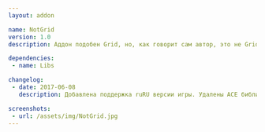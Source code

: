 ```yaml
---
layout: addon

name: NotGrid
version: 1.0
description: Аддон подобен Grid, но, как говорит сам автор, это не Grid.

dependencies:
 - name: Libs

changelog:
 - date: 2017-06-08
   description: Добавлена поддержка ruRU версии игры. Удалены ACE библиотеки. Добавлена зависимость от !Libs.

screenshots:
 - url: /assets/img/NotGrid.jpg
---
```


